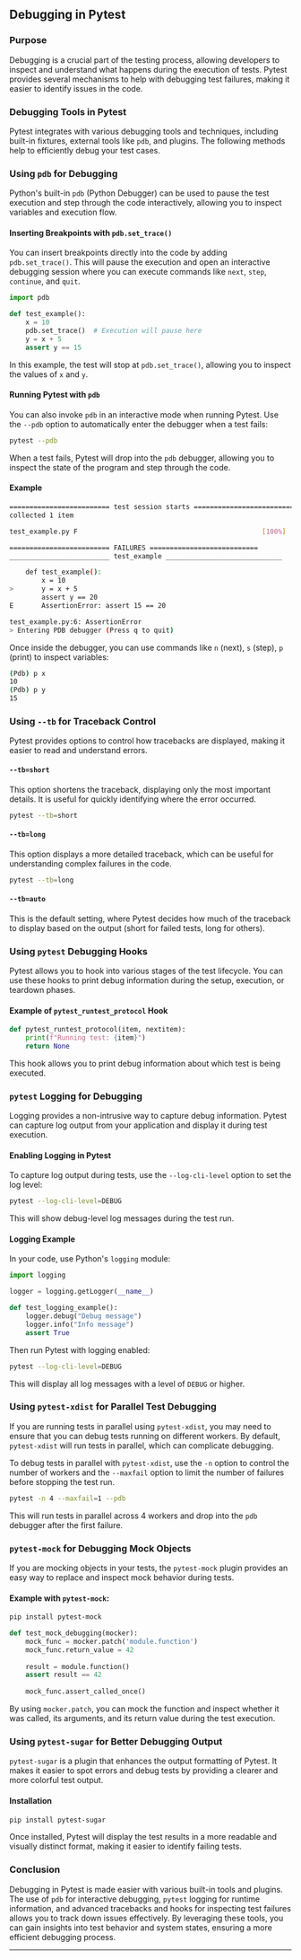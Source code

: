 ## Debugging in Pytest

### Purpose

Debugging is a crucial part of the testing process, allowing developers to inspect and understand what happens during the execution of tests. Pytest provides several mechanisms to help with debugging test failures, making it easier to identify issues in the code.

### Debugging Tools in Pytest

Pytest integrates with various debugging tools and techniques, including built-in fixtures, external tools like `pdb`, and plugins. The following methods help to efficiently debug your test cases.

### Using `pdb` for Debugging

Python's built-in `pdb` (Python Debugger) can be used to pause the test execution and step through the code interactively, allowing you to inspect variables and execution flow.

#### Inserting Breakpoints with `pdb.set_trace()`

You can insert breakpoints directly into the code by adding `pdb.set_trace()`. This will pause the execution and open an interactive debugging session where you can execute commands like `next`, `step`, `continue`, and `quit`.

```python
import pdb

def test_example():
    x = 10
    pdb.set_trace()  # Execution will pause here
    y = x + 5
    assert y == 15
```

In this example, the test will stop at `pdb.set_trace()`, allowing you to inspect the values of `x` and `y`.

#### Running Pytest with `pdb`

You can also invoke `pdb` in an interactive mode when running Pytest. Use the `--pdb` option to automatically enter the debugger when a test fails:

```bash
pytest --pdb
```

When a test fails, Pytest will drop into the `pdb` debugger, allowing you to inspect the state of the program and step through the code.

#### Example

```bash
========================= test session starts ===========================
collected 1 item

test_example.py F                                              [100%]

========================= FAILURES ===========================
_________________________ test_example _____________________________

    def test_example():
        x = 10
>       y = x + 5
        assert y == 20
E       AssertionError: assert 15 == 20

test_example.py:6: AssertionError
> Entering PDB debugger (Press q to quit)
```

Once inside the debugger, you can use commands like `n` (next), `s` (step), `p` (print) to inspect variables:

```bash
(Pdb) p x
10
(Pdb) p y
15
```

### Using `--tb` for Traceback Control

Pytest provides options to control how tracebacks are displayed, making it easier to read and understand errors.

#### `--tb=short`

This option shortens the traceback, displaying only the most important details. It is useful for quickly identifying where the error occurred.

```bash
pytest --tb=short
```

#### `--tb=long`

This option displays a more detailed traceback, which can be useful for understanding complex failures in the code.

```bash
pytest --tb=long
```

#### `--tb=auto`

This is the default setting, where Pytest decides how much of the traceback to display based on the output (short for failed tests, long for others).

### Using `pytest` Debugging Hooks

Pytest allows you to hook into various stages of the test lifecycle. You can use these hooks to print debug information during the setup, execution, or teardown phases.

#### Example of `pytest_runtest_protocol` Hook

```python
def pytest_runtest_protocol(item, nextitem):
    print(f"Running test: {item}")
    return None
```

This hook allows you to print debug information about which test is being executed.

### `pytest` Logging for Debugging

Logging provides a non-intrusive way to capture debug information. Pytest can capture log output from your application and display it during test execution.

#### Enabling Logging in Pytest

To capture log output during tests, use the `--log-cli-level` option to set the log level:

```bash
pytest --log-cli-level=DEBUG
```

This will show debug-level log messages during the test run.

#### Logging Example

In your code, use Python's `logging` module:

```python
import logging

logger = logging.getLogger(__name__)

def test_logging_example():
    logger.debug("Debug message")
    logger.info("Info message")
    assert True
```

Then run Pytest with logging enabled:

```bash
pytest --log-cli-level=DEBUG
```

This will display all log messages with a level of `DEBUG` or higher.

### Using `pytest-xdist` for Parallel Test Debugging

If you are running tests in parallel using `pytest-xdist`, you may need to ensure that you can debug tests running on different workers. By default, `pytest-xdist` will run tests in parallel, which can complicate debugging.

To debug tests in parallel with `pytest-xdist`, use the `-n` option to control the number of workers and the `--maxfail` option to limit the number of failures before stopping the test run.

```bash
pytest -n 4 --maxfail=1 --pdb
```

This will run tests in parallel across 4 workers and drop into the `pdb` debugger after the first failure.

### `pytest-mock` for Debugging Mock Objects

If you are mocking objects in your tests, the `pytest-mock` plugin provides an easy way to replace and inspect mock behavior during tests.

#### Example with `pytest-mock`:

```bash
pip install pytest-mock
```

```python
def test_mock_debugging(mocker):
    mock_func = mocker.patch('module.function')
    mock_func.return_value = 42
    
    result = module.function()
    assert result == 42
    
    mock_func.assert_called_once()
```

By using `mocker.patch`, you can mock the function and inspect whether it was called, its arguments, and its return value during the test execution.

### Using `pytest-sugar` for Better Debugging Output

`pytest-sugar` is a plugin that enhances the output formatting of Pytest. It makes it easier to spot errors and debug tests by providing a clearer and more colorful test output.

#### Installation

```bash
pip install pytest-sugar
```

Once installed, Pytest will display the test results in a more readable and visually distinct format, making it easier to identify failing tests.

### Conclusion

Debugging in Pytest is made easier with various built-in tools and plugins. The use of `pdb` for interactive debugging, `pytest` logging for runtime information, and advanced tracebacks and hooks for inspecting test failures allows you to track down issues effectively. By leveraging these tools, you can gain insights into test behavior and system states, ensuring a more efficient debugging process.

---